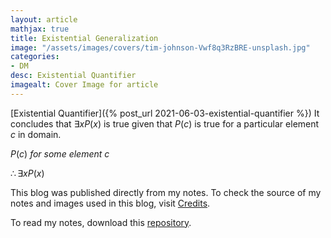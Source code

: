 ```yaml
---
layout: article
mathjax: true
title: Existential Generalization
image: "/assets/images/covers/tim-johnson-Vwf8q3RzBRE-unsplash.jpg"
categories:
- DM
desc: Existential Quantifier 
imagealt: Cover Image for article
---
```


[Existential Quantifier]({% post_url 2021-06-03-existential-quantifier %})
It concludes that $\exists xP(x)$ is true given that $P(c)$ is true for a particular element $c$ in domain.

























































































































































































































































































































































































































$P(c)\ for\ some\ element\ c$
























































































































































































































































































































































































































$\therefore \exists xP(x)$

























































































































































































































































































































































































































This blog was published directly from my notes.
To check the source of my notes and images used in this blog, visit <a href="/credits.html" target="_blank">Credits</a>.

To read my notes, download this <a href="https://github.com/bovem/CS" target="blank">repository</a>.